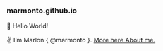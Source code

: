 ### marmonto.github.io

👋 Hello World! <br />

✌️ I’m Marlon { @marmonto }. <a href="./about.md">More here About me.

